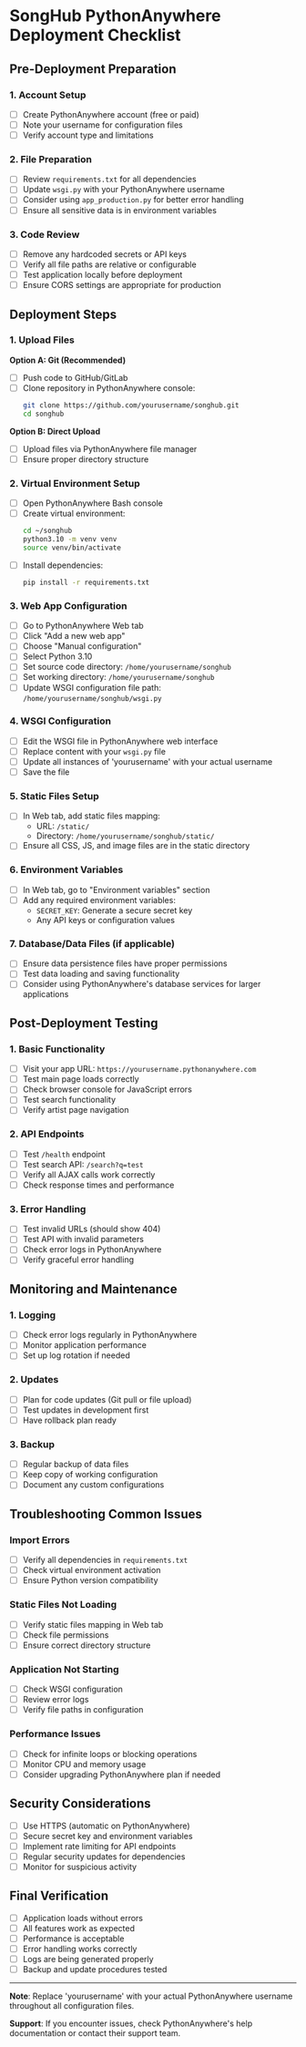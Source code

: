 # SongHub PythonAnywhere Deployment Checklist

## Pre-Deployment Preparation

### 1. Account Setup
- [ ] Create PythonAnywhere account (free or paid)
- [ ] Note your username for configuration files
- [ ] Verify account type and limitations

### 2. File Preparation
- [ ] Review `requirements.txt` for all dependencies
- [ ] Update `wsgi.py` with your PythonAnywhere username
- [ ] Consider using `app_production.py` for better error handling
- [ ] Ensure all sensitive data is in environment variables

### 3. Code Review
- [ ] Remove any hardcoded secrets or API keys
- [ ] Verify all file paths are relative or configurable
- [ ] Test application locally before deployment
- [ ] Ensure CORS settings are appropriate for production

## Deployment Steps

### 1. Upload Files
**Option A: Git (Recommended)**
- [ ] Push code to GitHub/GitLab
- [ ] Clone repository in PythonAnywhere console:
  ```bash
  git clone https://github.com/yourusername/songhub.git
  cd songhub
  ```

**Option B: Direct Upload**
- [ ] Upload files via PythonAnywhere file manager
- [ ] Ensure proper directory structure

### 2. Virtual Environment Setup
- [ ] Open PythonAnywhere Bash console
- [ ] Create virtual environment:
  ```bash
  cd ~/songhub
  python3.10 -m venv venv
  source venv/bin/activate
  ```
- [ ] Install dependencies:
  ```bash
  pip install -r requirements.txt
  ```

### 3. Web App Configuration
- [ ] Go to PythonAnywhere Web tab
- [ ] Click "Add a new web app"
- [ ] Choose "Manual configuration"
- [ ] Select Python 3.10
- [ ] Set source code directory: `/home/yourusername/songhub`
- [ ] Set working directory: `/home/yourusername/songhub`
- [ ] Update WSGI configuration file path: `/home/yourusername/songhub/wsgi.py`

### 4. WSGI Configuration
- [ ] Edit the WSGI file in PythonAnywhere web interface
- [ ] Replace content with your `wsgi.py` file
- [ ] Update all instances of 'yourusername' with your actual username
- [ ] Save the file

### 5. Static Files Setup
- [ ] In Web tab, add static files mapping:
  - URL: `/static/`
  - Directory: `/home/yourusername/songhub/static/`
- [ ] Ensure all CSS, JS, and image files are in the static directory

### 6. Environment Variables
- [ ] In Web tab, go to "Environment variables" section
- [ ] Add any required environment variables:
  - `SECRET_KEY`: Generate a secure secret key
  - Any API keys or configuration values

### 7. Database/Data Files (if applicable)
- [ ] Ensure data persistence files have proper permissions
- [ ] Test data loading and saving functionality
- [ ] Consider using PythonAnywhere's database services for larger applications

## Post-Deployment Testing

### 1. Basic Functionality
- [ ] Visit your app URL: `https://yourusername.pythonanywhere.com`
- [ ] Test main page loads correctly
- [ ] Check browser console for JavaScript errors
- [ ] Test search functionality
- [ ] Verify artist page navigation

### 2. API Endpoints
- [ ] Test `/health` endpoint
- [ ] Test search API: `/search?q=test`
- [ ] Verify all AJAX calls work correctly
- [ ] Check response times and performance

### 3. Error Handling
- [ ] Test invalid URLs (should show 404)
- [ ] Test API with invalid parameters
- [ ] Check error logs in PythonAnywhere
- [ ] Verify graceful error handling

## Monitoring and Maintenance

### 1. Logging
- [ ] Check error logs regularly in PythonAnywhere
- [ ] Monitor application performance
- [ ] Set up log rotation if needed

### 2. Updates
- [ ] Plan for code updates (Git pull or file upload)
- [ ] Test updates in development first
- [ ] Have rollback plan ready

### 3. Backup
- [ ] Regular backup of data files
- [ ] Keep copy of working configuration
- [ ] Document any custom configurations

## Troubleshooting Common Issues

### Import Errors
- [ ] Verify all dependencies in `requirements.txt`
- [ ] Check virtual environment activation
- [ ] Ensure Python version compatibility

### Static Files Not Loading
- [ ] Verify static files mapping in Web tab
- [ ] Check file permissions
- [ ] Ensure correct directory structure

### Application Not Starting
- [ ] Check WSGI configuration
- [ ] Review error logs
- [ ] Verify file paths in configuration

### Performance Issues
- [ ] Check for infinite loops or blocking operations
- [ ] Monitor CPU and memory usage
- [ ] Consider upgrading PythonAnywhere plan if needed

## Security Considerations

- [ ] Use HTTPS (automatic on PythonAnywhere)
- [ ] Secure secret key and environment variables
- [ ] Implement rate limiting for API endpoints
- [ ] Regular security updates for dependencies
- [ ] Monitor for suspicious activity

## Final Verification

- [ ] Application loads without errors
- [ ] All features work as expected
- [ ] Performance is acceptable
- [ ] Error handling works correctly
- [ ] Logs are being generated properly
- [ ] Backup and update procedures tested

---

**Note**: Replace 'yourusername' with your actual PythonAnywhere username throughout all configuration files.

**Support**: If you encounter issues, check PythonAnywhere's help documentation or contact their support team.